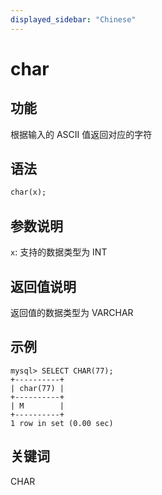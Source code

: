 ```yaml
---
displayed_sidebar: "Chinese"
---
```


# char

## 功能

根据输入的 ASCII 值返回对应的字符

## 语法

```Haskell
char(x);
```

## 参数说明

`x`: 支持的数据类型为 INT

## 返回值说明

返回值的数据类型为 VARCHAR

## 示例

```Plain Text
mysql> SELECT CHAR(77);
+----------+
| char(77) |
+----------+
| M        |
+----------+
1 row in set (0.00 sec)
```

## 关键词

CHAR
